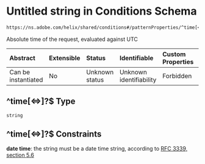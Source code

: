 # Untitled string in Conditions Schema

```txt
https://ns.adobe.com/helix/shared/conditions#/patternProperties/^time[<=>]?$
```

Absolute time of the request, evaluated against UTC

| Abstract            | Extensible | Status         | Identifiable            | Custom Properties | Additional Properties | Access Restrictions | Defined In                                                               |
| :------------------ | :--------- | :------------- | :---------------------- | :---------------- | :-------------------- | :------------------ | :----------------------------------------------------------------------- |
| Can be instantiated | No         | Unknown status | Unknown identifiability | Forbidden         | Allowed               | none                | [conditions.schema.json*](conditions.schema.json "open original schema") |

## ^time\[<=>]?$ Type

`string`

## ^time\[<=>]?$ Constraints

**date time**: the string must be a date time string, according to [RFC 3339, section 5.6](https://tools.ietf.org/html/rfc3339 "check the specification")

